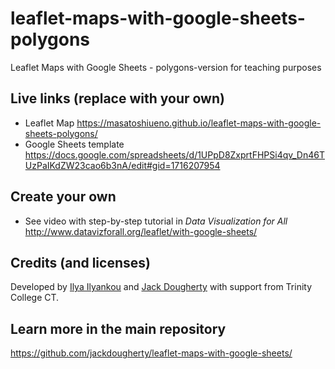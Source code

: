# leaflet-maps-with-google-sheets-polygons
Leaflet Maps with Google Sheets - polygons-version for teaching purposes

## Live links (replace with your own)
- Leaflet Map https://masatoshiueno.github.io/leaflet-maps-with-google-sheets-polygons/
- Google Sheets template https://docs.google.com/spreadsheets/d/1UPpD8ZxprtFHPSi4qv_Dn46TUzPaIKdZW23cao6b3nA/edit#gid=1716207954

## Create your own
- See video with step-by-step tutorial in *Data Visualization for All* http://www.datavizforall.org/leaflet/with-google-sheets/

## Credits (and licenses)
Developed by [Ilya Ilyankou](https://github.com/ilyankou) and [Jack Dougherty](https://github.com/jackdougherty) with support from Trinity College CT.

## Learn more in the main repository
https://github.com/jackdougherty/leaflet-maps-with-google-sheets/

